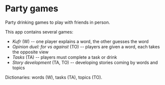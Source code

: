 # Party games

Party drinking games to play with friends in person.

This app contains several games:

- _Kufr_ (W) -- one player explains a word, the other guesses the word
- _Opinion duel: for vs against_ (TO) -- players are given a word, each takes the opposite view
- _Tasks_ (TA) -- players must complete a task or drink 
- _Story development_ (TA, TO) -- developing stories coming by words and topics 

Dictionaries: words (W), tasks (TA), topics (TO).
